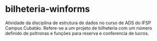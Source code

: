 # bilheteria-winforms
Atividade da disciplina de estrutura de dados no curso de ADS do IFSP Campus Cubatão. Refere-se a um projeto de bilheteria com um número definido de poltronas e funções para reserva e conferencia de lucros.
